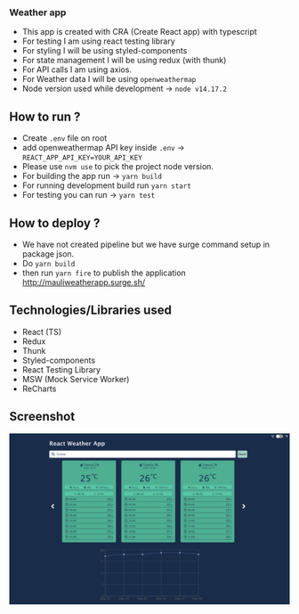 ### Weather app

- This app is created with CRA (Create React app) with typescript
- For testing I am using react testing library
- For styling I will be using styled-components
- For state management I will be using redux (with thunk)
- For API calls I am using axios.
- For Weather data I will be using `openweathermap`
- Node version used while development -> `node v14.17.2`

## How to run ?

- Create `.env` file on root
- add openweathermap API key inside `.env` -> `REACT_APP_API_KEY=YOUR_API_KEY`
- Please use `nvm use` to pick the project node version.
- For building the app run -> `yarn build`
- For running development build run `yarn start`
- For testing you can run -> `yarn test`

## How to deploy ?

- We have not created pipeline but we have surge command setup in package json.
- Do `yarn build`
- then run `yarn fire` to publish the application http://mauliweatherapp.surge.sh/

## Technologies/Libraries used

- React (TS)
- Redux
- Thunk
- Styled-components
- React Testing Library
- MSW (Mock Service Worker)
- ReCharts

## Screenshot

![MauliWeatherApp](https://github.com/Bhalani-Mauli/react-weather-forecast/blob/master/public/MauliWeatherAppScreenshot.png)
